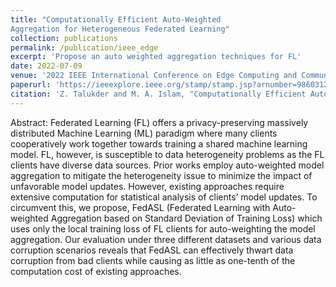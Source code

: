 ```yaml
---
title: "Computationally Efficient Auto-Weighted
Aggregation for Heterogeneous Federated Learning"
collection: publications
permalink: /publication/ieee_edge
excerpt: 'Propose an auto weighted aggregation techniques for FL'
date: 2022-07-09
venue: '2022 IEEE International Conference on Edge Computing and Communications (EDGE)'
paperurl: 'https://ieeexplore.ieee.org/stamp/stamp.jsp?arnumber=9860312'
citation: 'Z. Talukder and M. A. Islam, "Computationally Efficient Auto-Weighted Aggregation for Heterogeneous Federated Learning," 2022 IEEE International Conference on Edge Computing and Communications (EDGE), 2022, pp. 12-22, doi: 10.1109/EDGE55608.2022.00015.'
---
```

Abstract:
Federated Learning (FL) offers a privacy-preserving massively distributed Machine Learning (ML) paradigm where many clients cooperatively work together towards training a shared machine learning model. FL, however, is susceptible to data heterogeneity problems as the FL clients have diverse data sources. Prior works employ auto-weighted model aggregation to mitigate the heterogeneity issue to minimize the impact of unfavorable model updates. However, existing approaches require extensive computation for statistical analysis of clients’ model updates. To circumvent this, we propose, FedASL (Federated Learning with Auto-weighted Aggregation based on Standard Deviation of Training Loss) which uses only the local training loss of FL clients for auto-weighting the model aggregation. Our evaluation under three different datasets and various data corruption scenarios reveals that FedASL can effectively thwart data corruption from bad clients while causing as little as one-tenth of the computation cost of existing approaches.

